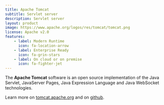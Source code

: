 ```yaml
---
title: Apache Tomcat
subtitle: Servlet server
description: Servlet server
layout: product
image: https://www.apache.org/logos/res/tomcat/tomcat.png
license: Apache v2.0
features:
    - label: Modern Runtime
      icon: fa-location-arrow
    - label: Enterprise Ready
      icon: fa-grin-stars
    - label: On cloud or on premise
      icon: fa-fighter-jet
---
```


The **Apache Tomcat** software is an open source implementation of the Java Servlet, JavaServer Pages, Java Expression Language and Java WebSocket technologies.

Learn more on [tomcat.apache.org](https://tomcat.apache.org) and on [github](https://github.com/apache/tomcat).

